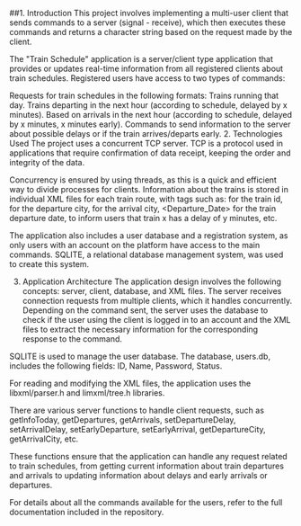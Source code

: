 ##1. Introduction
This project involves implementing a multi-user client that sends commands to a server (signal - receive), which then executes these commands and returns a character string based on the request made by the client.

The "Train Schedule" application is a server/client type application that provides or updates real-time information from all registered clients about train schedules. Registered users have access to two types of commands:

Requests for train schedules in the following formats:
Trains running that day.
Trains departing in the next hour (according to schedule, delayed by x minutes).
Based on arrivals in the next hour (according to schedule, delayed by x minutes, x minutes early).
Commands to send information to the server about possible delays or if the train arrives/departs early.
2. Technologies Used
The project uses a concurrent TCP server. TCP is a protocol used in applications that require confirmation of data receipt, keeping the order and integrity of the data.

Concurrency is ensured by using threads, as this is a quick and efficient way to divide processes for clients. Information about the trains is stored in individual XML files for each train route, with tags such as: <Id> for the train id, <Departure> for the departure city, <Arrival> for the arrival city, <Departure_Date> for the train departure date, <Delay> to inform users that train x has a delay of y minutes, etc.

The application also includes a user database and a registration system, as only users with an account on the platform have access to the main commands. SQLITE, a relational database management system, was used to create this system.

3. Application Architecture
The application design involves the following concepts: server, client, database, and XML files. The server receives connection requests from multiple clients, which it handles concurrently. Depending on the command sent, the server uses the database to check if the user using the client is logged in to an account and the XML files to extract the necessary information for the corresponding response to the command.

SQLITE is used to manage the user database. The database, users.db, includes the following fields: ID, Name, Password, Status.

For reading and modifying the XML files, the application uses the libxml/parser.h and limxml/tree.h libraries.

There are various server functions to handle client requests, such as getInfoToday, getDepartures, getArrivals, setDepartureDelay, setArrivalDelay, setEarlyDeparture, setEarlyArrival, getDepartureCity, getArrivalCity, etc.

These functions ensure that the application can handle any request related to train schedules, from getting current information about train departures and arrivals to updating information about delays and early arrivals or departures.

For details about all the commands available for the users, refer to the full documentation included in the repository.
